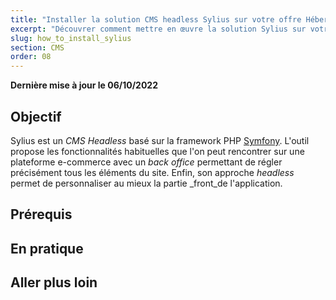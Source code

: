 ```yaml
---
title: "Installer la solution CMS headless Sylius sur votre offre Hébergement Performance"
excerpt: "Découvrer comment mettre en œuvre la solution Sylius sur votre serveur en utilisant SSH"
slug: how_to_install_sylius
section: CMS
order: 08
---
```


**Dernière mise à jour le 06/10/2022**

## Objectif

Sylius est un _CMS Headless_ basé sur la framework PHP [Symfony](https://symfony.com/). L'outil propose les fonctionnalités habituelles que l'on peut rencontrer sur une plateforme e-commerce avec un _back office_ permettant de régler précisément tous les éléments du site. Enfin, son approche _headless_ permet de personnaliser au mieux la partie _front_de l'application.

## Prérequis

## En pratique

## Aller plus loin


